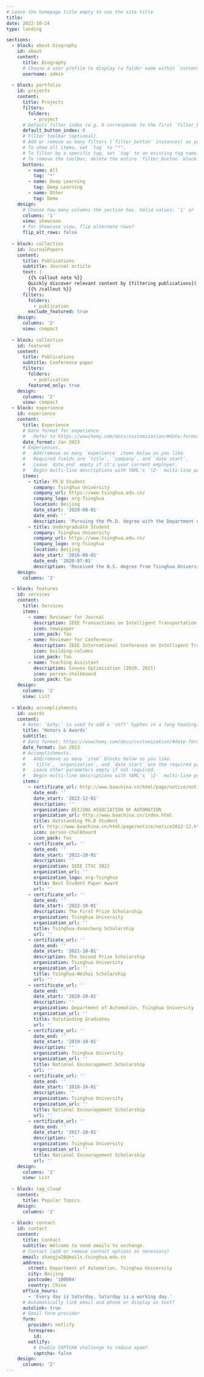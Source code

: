 ```yaml
---
# Leave the homepage title empty to use the site title
title:
date: 2022-10-24
type: landing

sections:
  - block: about.biography
    id: about
    content:
      title: Biography
      # Choose a user profile to display (a folder name within `content/authors/`)
      username: admin
    
  - block: portfolio
    id: projects
    content:
      title: Projects
      filters:
        folders:
          - project
      # Default filter index (e.g. 0 corresponds to the first `filter_button` instance below).
      default_button_index: 0
      # Filter toolbar (optional).
      # Add or remove as many filters (`filter_button` instances) as you like.
      # To show all items, set `tag` to "*".
      # To filter by a specific tag, set `tag` to an existing tag name.
      # To remove the toolbar, delete the entire `filter_button` block.
      buttons:
        - name: All
          tag: '*'
        - name: Deep Learning
          tag: Deep Learning
        - name: Other
          tag: Demo
    design:
      # Choose how many columns the section has. Valid values: '1' or '2'.
      columns: '1'
      view: showcase
      # For Showcase view, flip alternate rows?
      flip_alt_rows: false
    
  - block: collection
    id: JournalPapers
    content:
      title: Publications
      subtitle: Journal article
      text: |-
        {{% callout note %}}
        Quickly discover relevant content by [filtering publications](./publication/).
        {{% /callout %}}
      filters:
        folders:
          - publication
        exclude_featured: true
    design:
      columns: '2'
      view: compact
  
  - block: collection
    id: featured
    content:
      title: Publications
      subtitle: Conference paper
      filters:
        folders:
          - publication
        featured_only: true
    design:
      columns: '2'
      view: compact
  - block: experience
    id: experience
    content:
      title: Experience
      # Date format for experience
      #   Refer to https://wowchemy.com/docs/customization/#date-format
      date_format: Jan 2023
      # Experiences.
      #   Add/remove as many `experience` items below as you like.
      #   Required fields are `title`, `company`, and `date_start`.
      #   Leave `date_end` empty if it's your current employer.
      #   Begin multi-line descriptions with YAML's `|2-` multi-line prefix.
      items:
        - title: Ph.D Student
          company: Tsinghua University
          company_url: https://www.tsinghua.edu.cn/
          company_logo: org-Tsinghua
          location: Beijing
          date_start: '2020-08-01'
          date_end: ''
          description: 'Pursuing the Ph.D. degree with the Department of Automation at Tsinghua University, Beijing, China'
        - title: Undergraduate Student
          company: Tsinghua University
          company_url: https://www.tsinghua.edu.cn/
          company_logo: org-Tsinghua
          location: Beijing
          date_start: '2016-08-01'
          date_end: '2020-07-01'
          description: 'Received the B.S. degree from Tsinghua University, Beijing, China, in 2020'
    design:
      columns: '2'

  - block: features
    id: services
    content:
      title: Services
      items:
        - name: Reviewer for Journal
          description: IEEE Transactions on Intelligent Transportation Systems (TITS); Transportation Research Part C-Emerging Technologies (TRC); IEEE Transactions on Intelligent Vehicles (TIV); IEEE Transactions on Automation Science and Engineering (TASE); IEEE Antennas and Wireless Propagation Letters (AWLE); 自动化学报; Transport Reviews-A Transnational Transdisciplinary Journal (TTRV); 交通运输工程与信息学报
          icon: newspaper
          icon_pack: fas
        - name: Reviewer for Conference
          description: IEEE International Conference on Intelligent Transportation (ITSC-2021, 2022, 2023); China Automation Congress (CAC 2022)
          icon: building-columns
          icon_pack: fas
        - name: Teaching Assistant
          description: Convex Optimization (2020, 2021)
          icon: person-chalkboard
          icon_pack: fas
    design:
      columns: '2'
      view: List
    
  - block: accomplishments
    id: awards
    content:
      # Note: `&shy;` is used to add a 'soft' hyphen in a long heading.
      title: 'Honors & Awards'
      subtitle:
      # Date format: https://wowchemy.com/docs/customization/#date-format
      date_format: Jan 2023
      # Accomplishments.
      #   Add/remove as many `item` blocks below as you like.
      #   `title`, `organization`, and `date_start` are the required parameters.
      #   Leave other parameters empty if not required.
      #   Begin multi-line descriptions with YAML's `|2-` multi-line prefix.
      items:
        - certificate_url: http://www.baachina.cn/html/page/notice/notice2022-12.html
          date_end: ''
          date_start: '2022-12-01'
          description: ''
          organization: BEIJING ASSOCIATION OF AUTOMATION
          organization_url: http://www.baachina.cn/index.html
          title: Outstanding Ph.D Student
          url: http://www.baachina.cn/html/page/notice/notice2022-12.html
          icon: person-chalkboard
          icon_pack: fas
        - certificate_url: ''
          date_end: ''
          date_start: '2022-10-01'
          description: ''
          organization: IEEE ITSC 2022
          organization_url: ''
          organization_logo: org-Tsinghua
          title: Best Student Paper Award
          url: ''
        - certificate_url: ''
          date_end: ''
          date_start: '2022-10-01'
          description: The First Prize Scholarship
          organization: Tsinghua University
          organization_url: ''
          title: Tsinghua-Xuancheng Scholarship
          url: ''
        - certificate_url: ''
          date_end: ''
          date_start: '2021-10-01'
          description: The Second Prize Scholarship
          organization: Tsinghua University
          organization_url: ''
          title: Tsinghua-Weihai Scholarship
          url: ''
        - certificate_url: ''
          date_end: ''
          date_start: '2020-10-01'
          description: ''
          organization: Department of Automation, Tsinghua University
          organization_url: ''
          title: Outstanding Graduates
          url: ''
        - certificate_url: ''
          date_end: ''
          date_start: '2019-10-01'
          description: ''
          organization: Tsinghua University
          organization_url: ''
          title: National Encouragement Scholarship
          url: ''
        - certificate_url: ''
          date_end: ''
          date_start: '2018-10-01'
          description: ''
          organization: Tsinghua University
          organization_url: ''
          title: National Encouragement Scholarship
          url: ''
        - certificate_url: ''
          date_end: ''
          date_start: '2017-10-01'
          description: ''
          organization: Tsinghua University
          organization_url: ''
          title: National Encouragement Scholarship
          url: ''
    design:
      columns: '2'
      view: List
  
  - block: tag_cloud
    content:
      title: Popular Topics
    design:
      columns: '2'
    
  - block: contact
    id: contact
    content:
      title: Contact
      subtitle: Welcome to send emails to exchange.
      # Contact (add or remove contact options as necessary)
      email: zhangjw20@mails.tsinghua.edu.cn
      address:
        street: Department of Automation, Tsinghua University
        city: Beijing
        postcode: '100084'
        country: China
      office_hours:
        - 'Every day is Saturday, Saturday is a working day.'
      # Automatically link email and phone or display as text?
      autolink: true
      # Email form provider
      form:
        provider: netlify
        formspree:
          id:
        netlify:
          # Enable CAPTCHA challenge to reduce spam?
          captcha: false
    design:
      columns: '2'
---
```

